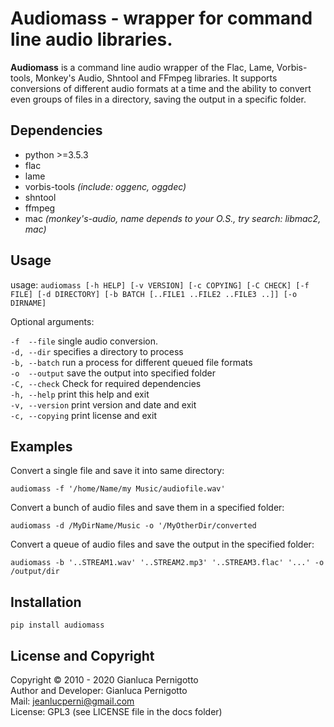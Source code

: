 
# Audiomass - wrapper for command line audio libraries.

**Audiomass** is a command line audio wrapper of the Flac, Lame, Vorbis-tools, 
Monkey's Audio, Shntool and FFmpeg libraries. 
It supports conversions of different audio formats at a time and the ability 
to convert even groups of files in a directory, saving the output in a specific 
folder.

## Dependencies  

- python >=3.5.3   
- flac   
- lame   
- vorbis-tools *(include: oggenc, oggdec)*   
- shntool   
- ffmpeg   
- mac *(monkey's-audio, name depends to your O.S., try search: libmac2, mac)*   

## Usage

usage: `audiomass [-h HELP] [-v VERSION] [-c COPYING] [-C CHECK] [-f FILE] [-d DIRECTORY] [-b BATCH [..FILE1 ..FILE2 ..FILE3 ..]] [-o DIRNAME]`   
  
Optional arguments:   

  `-f  --file`     single audio conversion.   
  `-d, --dir`      specifies a directory to process   
  `-b, --batch`    run a process for different queued file formats   
  `-o  --output`   save the output into specified folder   
  `-C, --check`    Check for required dependencies   
  `-h, --help`     print this help and exit   
  `-v, --version`  print version and date and exit   
  `-c, --copying`  print license and exit   

## Examples 

Convert a single file and save it into same directory:   

`audiomass -f '/home/Name/my Music/audiofile.wav'`   

Convert a bunch of audio files and save them in a specified folder:   

`audiomass -d /MyDirName/Music -o '/MyOtherDir/converted`   

Convert a queue of audio files and save the output in the specified folder:   

`audiomass -b '..STREAM1.wav' '..STREAM2.mp3' '..STREAM3.flac' '...' -o /output/dir`

## Installation

`pip install audiomass`   

## License and Copyright

Copyright © 2010 - 2020 Gianluca Pernigotto   
Author and Developer: Gianluca Pernigotto   
Mail: <jeanlucperni@gmail.com>   
License: GPL3 (see LICENSE file in the docs folder)   

